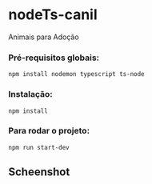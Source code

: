 # nodeTs-canil
Animais para Adoção

### Pré-requisitos globais:
`npm install nodemon typescript ts-node` 

### Instalação:
`npm install `

### Para rodar o projeto:
`npm run start-dev`

## Scheenshot
<img src="/public/images/screen.gif" alt="">